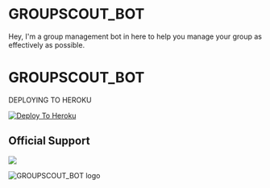 # GROUPSCOUT_BOT
Hey, I'm a group management bot in here to help you manage your group as effectively as possible.



# GROUPSCOUT_BOT

DEPLOYING TO HEROKU

[![Deploy To Heroku](https://www.herokucdn.com/deploy/button.svg)](https://heroku.com/deploy?template=https://github.com/ruined-soul/haraamimuneem/tree/main)

## Official Support
<a href="https://t.me/botsuppport"><img src="https://img.shields.io/badge/Join-Support%20Group-red.svg?style=for-the-badge&logo=Telegram"></a>


![GROUPSCOUT_BOT logo](https://telegra.ph/file/6887176888e10c47d6c7c.jpg)


